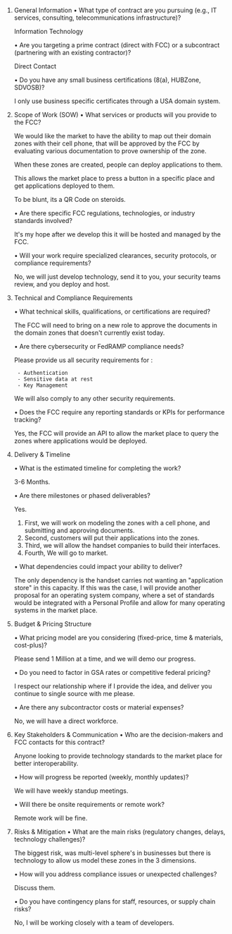 1.  General Information
    • What type of contract are you pursuing (e.g., IT services, consulting, telecommunications infrastructure)?

    Information Technology

    • Are you targeting a prime contract (direct with FCC) or a subcontract (partnering with an existing contractor)?

    Direct Contact

    • Do you have any small business certifications (8(a), HUBZone, SDVOSB)?

    I only use business specific certificates through a USA domain system.

2.  Scope of Work (SOW)
    • What services or products will you provide to the FCC?

    We would like the market to have the ability to map out their domain zones with their cell phone, that will be approved by the FCC by evaluating various documentation to prove ownership of the zone.

    When these zones are created, people can deploy applications to them.

    This allows the market place to press a button in a specific place and get applications deployed to them.

    To be blunt, its a QR Code on steroids.

    • Are there specific FCC regulations, technologies, or industry standards involved?

    It's my hope after we develop this it will be hosted and managed by the FCC.

    • Will your work require specialized clearances, security protocols, or compliance requirements?

    No, we will just develop technology, send it to you, your security teams review, and you deploy and host.

3.  Technical and Compliance Requirements

    • What technical skills, qualifications, or certifications are required?

    The FCC will need to bring on a new role to approve the documents in the domain zones that doesn't currently exist today.

    • Are there cybersecurity or FedRAMP compliance needs?

    Please provide us all security requirements for :

         - Authentication
         - Sensitive data at rest
         - Key Management

    We will also comply to any other security requirements.

    • Does the FCC require any reporting standards or KPIs for performance tracking?

    Yes, the FCC will provide an API to allow the market place to query the zones where applications would be deployed.

4.  Delivery & Timeline

    • What is the estimated timeline for completing the work?

    3-6 Months.

    • Are there milestones or phased deliverables?

    Yes.

    1. First, we will work on modeling the zones with a cell phone, and submitting and approving documents.
    2. Second, customers will put their applications into the zones.
    3. Third, we will allow the handset companies to build their interfaces.
    4. Fourth, We will go to market.

    • What dependencies could impact your ability to deliver?

    The only dependency is the handset carries not wanting an "application store" in this capacity. If this was the case, I will provide another proposal for an operating system company, where a set of standards would be integrated with a Personal Profile and allow for many operating systems in the market place.

5.  Budget & Pricing Structure

    • What pricing model are you considering (fixed-price, time & materials, cost-plus)?

    Please send 1 Million at a time, and we will demo our progress.

    • Do you need to factor in GSA rates or competitive federal pricing?

    I respect our relationship where if I provide the idea, and deliver you continue to single source with me please.

    • Are there any subcontractor costs or material expenses?

    No, we will have a direct workforce.

6.  Key Stakeholders & Communication
    • Who are the decision-makers and FCC contacts for this contract?

    Anyone looking to provide technology standards to the market place for better interoperability.

    • How will progress be reported (weekly, monthly updates)?

    We will have weekly standup meetings.

    • Will there be onsite requirements or remote work?

    Remote work will be fine.

7.  Risks & Mitigation
    • What are the main risks (regulatory changes, delays, technology challenges)?

    The biggest risk, was multi-level sphere's in businesses but there is technology to allow us model these zones in the 3 dimensions.

    • How will you address compliance issues or unexpected challenges?

    Discuss them.

    • Do you have contingency plans for staff, resources, or supply chain risks?

    No, I will be working closely with a team of developers.

